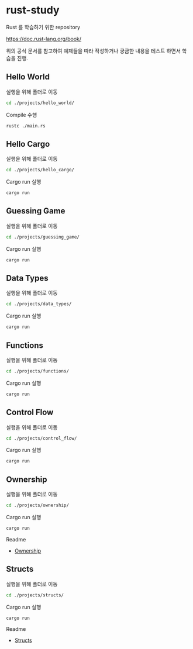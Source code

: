 # rust-study

Rust 를 학습하기 위한 repository

https://doc.rust-lang.org/book/

위의 공식 문서를 참고하여 예제들을 따라 작성하거나 궁금한 내용을 테스트 하면서 학습을 진행.


## Hello World 

실행을 위해 폴더로 이동

```sh
cd ./projects/hello_world/
```

Compile 수행

```sh
rustc ./main.rs
```

## Hello Cargo

실행을 위해 폴더로 이동

```sh
cd ./projects/hello_cargo/
```

Cargo run 실행

```sh
cargo run
```

## Guessing Game

실행을 위해 폴더로 이동

```sh
cd ./projects/guessing_game/
```

Cargo run 실행

```sh
cargo run
```

## Data Types

실행을 위해 폴더로 이동

```sh
cd ./projects/data_types/
```

Cargo run 실행

```sh
cargo run
```

## Functions

실행을 위해 폴더로 이동

```sh
cd ./projects/functions/
```

Cargo run 실행

```sh
cargo run
```

## Control Flow

실행을 위해 폴더로 이동

```sh
cd ./projects/control_flow/
```

Cargo run 실행

```sh
cargo run
```

## Ownership

실행을 위해 폴더로 이동

```sh
cd ./projects/ownership/
```

Cargo run 실행

```sh
cargo run
```

Readme
- [Ownership](projects/ownership)   

## Structs

실행을 위해 폴더로 이동

```sh
cd ./projects/structs/
```

Cargo run 실행

```sh
cargo run
```

Readme
- [Structs](projects/structs)